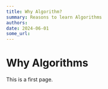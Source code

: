```yaml
---
title: Why Algorithm?
summary: Reasons to learn Algorithms
authors:
date: 2024-06-01
some_url:
---
```


# Why Algorithms


This is a first page.

